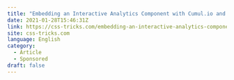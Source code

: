 ```yaml
---
title: "Embedding an Interactive Analytics Component with Cumul.io and Any Web Framework"
date: 2021-01-28T15:46:31Z
link: https://css-tricks.com/embedding-an-interactive-analytics-component-with-cumul-io-and-any-web-framework/?utm_medium=RSS&utm_source=news.12bit.vn
site: css-tricks.com
language: English
category:
  - Article
  - Sponsored
draft: false
---
```


